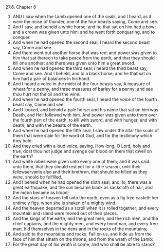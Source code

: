27.6. Chapter 6
1. AND I saw when the Lamb opened one of the seals, and I heard, as it were the noise of thunder, one of the four beasts saying, Come and see.
2. And I saw, and behold a white horse: and he that sat on him had a bow; and a crown was given unto him: and he went forth conquering, and to conquer.
3. And when he had opened the second seal, I heard the second beast say, Come and see.
4. And there went out another horse that was red: and power was given to him that sat thereon to take peace from the earth, and that they should kill one another: and there was given unto him a great sword.
5. And when he had opened the third seal, I heard the third beast say, Come and see. And I beheld, and lo a black horse; and he that sat on him had a pair of balances in his hand.
6. And I heard a voice in the midst of the four beasts say, A measure of wheat for a penny, and three measures of barley for a penny; and see thou hurt not the oil and the wine.
7. And when he had opened the fourth seal, I heard the voice of the fourth beast say, Come and see.
8. And I looked, and behold a pale horse: and his name that sat on him was Death, and Hell followed with him. And power was given unto them over the fourth part of the earth, to kill with sword, and with hunger, and with death, and with the beasts of the earth.
9. And when he had opened the fifth seal, I saw under the altar the souls of them that were slain for the word of God, and for the testimony which they held:
10. And they cried with a loud voice, saying, How long, O Lord, holy and true, dost thou not judge and avenge our blood on them that dwell on the earth?
11. And white robes were given unto every one of them; and it was said unto them, that they should rest yet for a little season, until their fellowservants also and their brethren, that should be killed as they were, should be fulfilled.
12. And I beheld when he had opened the sixth seal, and, lo, there was a great earthquake; and the sun became black as sackcloth of hair, and the moon became as blood;
13. And the stars of heaven fell unto the earth, even as a fig tree casteth her untimely figs, when she is shaken of a mighty wind.
14. And the heaven departed as a scroll when it is rolled together; and every mountain and island were moved out of their places.
15. And the kings of the earth, and the great men, and the rich men, and the chief captains, and the mighty men, and every bondman, and every free man, hid themselves in the dens and in the rocks of the mountains;
16. And said to the mountains and rocks, Fall on us, and hide us from the face of him that sitteth on the throne, and from the wrath of the Lamb:
17. For the great day of his wrath is come; and who shall be able to stand?

